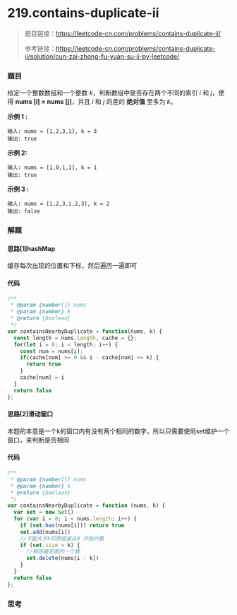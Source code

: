 # 219.contains-duplicate-ii

> 题目链接：https://leetcode-cn.com/problems/contains-duplicate-ii/
>
> 参考链接：https://leetcode-cn.com/problems/contains-duplicate-ii/solution/cun-zai-zhong-fu-yuan-su-ii-by-leetcode/

### 题目

给定一个整数数组和一个整数 *k*，判断数组中是否存在两个不同的索引 *i* 和 *j*，使得 **nums [i] = nums [j]**，并且 *i* 和 *j* 的差的 **绝对值** 至多为 *k*。

**示例 1 :**

```
输入: nums = [1,2,3,1], k = 3
输出: true
```

**示例 2:**

```
输入: nums = [1,0,1,1], k = 1
输出: true
```

**示例 3 :**

```
输入: nums = [1,2,3,1,2,3], k = 2
输出: false
```



### 解题

#### 思路[1]hashMap

缓存每次出现的位置和下标，然后遍历一遍即可

#### 代码

```javascript
/**
 * @param {number[]} nums
 * @param {number} k
 * @return {boolean}
 */
var containsNearbyDuplicate = function(nums, k) {
  const length = nums.length, cache = {};
  for(let i = 0; i < length; i++) {
    const num = nums[i];
    if(cache[num] >= 0 && i - cache[num] <= k) {
      return true
    }
    cache[num] = i
  }
  return false
};
```

#### 思路[2]滑动窗口

本题的本意是一个k的窗口内有没有两个相同的数字，所以只需要使用set维护一个窗口，来判断是否相同

#### 代码

```javascript
/**
 * @param {number[]} nums
 * @param {number} k
 * @return {boolean}
 */
var containsNearbyDuplicate = function (nums, k) {
  var set = new Set()
  for (var i = 0; i < nums.length; i++) {
    if (set.has(nums[i])) return true
    set.add(nums[i])
    //不能大于k的原因是从0 开始计数
    if (set.size > k) {
      //移除最前面的一个数
      set.delete(nums[i - k])
    }
  }
  return false
};
```



### 思考